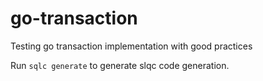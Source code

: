 # go-transaction
Testing go transaction implementation with good practices

Run `sqlc generate` to generate slqc code generation.
